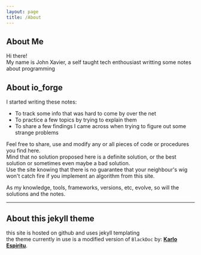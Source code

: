 ```yaml
---
layout: page
title: /About
---
```

## About Me

<p class="message">
  Hi there!<br>
  My name is John Xavier, a self taught tech enthousiast writting some notes about programming
</p>

## About io_forge
I started writing these notes:

* To track some info that was hard to come by over the net
* To practice a few topics by trying to explain them
* To share a few findings I came across when trying to figure out some strange problems

Feel free to share, use and modify any or all pieces of code or procedures you find here.<br>
Mind that no solution proposed here is a definite solution, or the best solution
or sometimes even maybe a bad solution.<br>
Use the site knowing that there is no guarantee that your neighbour's wig won't catch fire if you implement 
an algorithm from this site.

As my knowledge, tools, frameworks, versions, etc, evolve, so will the solutions and the notes.

---

## About this jekyll theme
this site is hosted on github and uses jekyll templating<br>
the theme currently in use is a modified version of `BlackDoc` by: [**Karlo Espiritu**](https://github.com/karloespiritu).